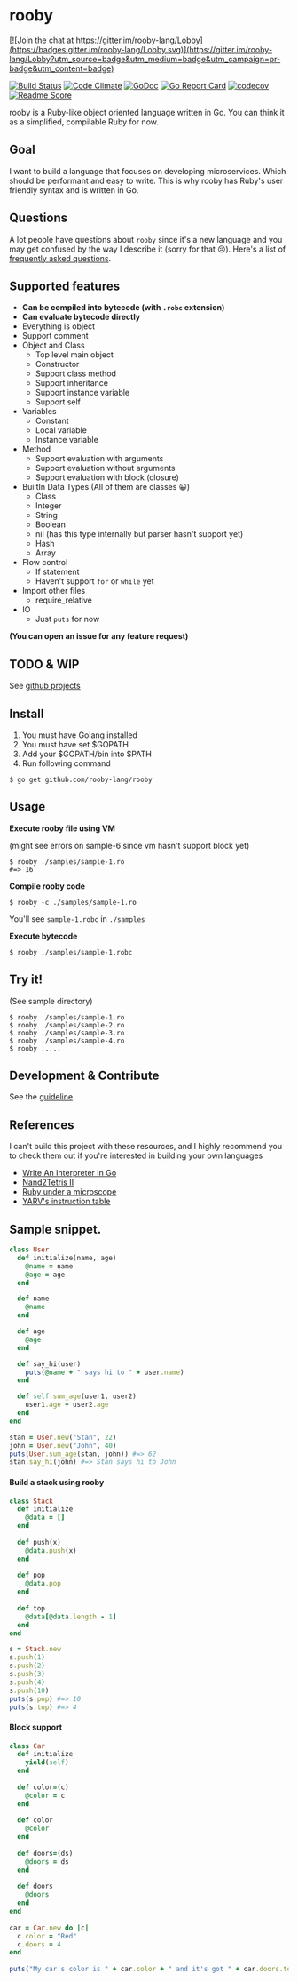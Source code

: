 # rooby

[![Join the chat at https://gitter.im/rooby-lang/Lobby](https://badges.gitter.im/rooby-lang/Lobby.svg)](https://gitter.im/rooby-lang/Lobby?utm_source=badge&utm_medium=badge&utm_campaign=pr-badge&utm_content=badge)

[![Build Status](https://travis-ci.org/rooby-lang/rooby.svg?branch=master)](https://travis-ci.org/rooby-lang/rooby)
[![Code Climate](https://codeclimate.com/github/rooby-lang/rooby/badges/gpa.svg)](https://codeclimate.com/github/rooby-lang/rooby)
[![GoDoc](https://godoc.org/github.com/rooby-lang/rooby?status.svg)](https://godoc.org/github.com/rooby-lang/rooby)
[![Go Report Card](https://goreportcard.com/badge/github.com/rooby-lang/rooby)](https://goreportcard.com/report/github.com/rooby-lang/rooby)
[![codecov](https://codecov.io/gh/rooby-lang/rooby/branch/master/graph/badge.svg)](https://codecov.io/gh/rooby-lang/rooby)
[![Readme Score](http://readme-score-api.herokuapp.com/score.svg?url=rooby-lang/rooby)](http://clayallsopp.github.io/readme-score?url=rooby-lang/rooby)

rooby is a Ruby-like object oriented language written in Go. You can think it as a simplified, compilable Ruby for now.
   

## Goal

I want to build a language that focuses on developing microservices. Which should be performant and easy to write. This is why rooby has Ruby's user friendly syntax and is written in Go.

## Questions

A lot people have questions about `rooby` since it's a new language and you may get confused by the way I describe it (sorry for that 😢). Here's a list of [frequently asked questions](https://github.com/rooby-lang/rooby/wiki/Frequently-asked-questions).

## Supported features
- **Can be compiled into bytecode (with `.robc` extension)**
- **Can evaluate bytecode directly**
- Everything is object
- Support comment 
- Object and Class
    - Top level main object
    - Constructor
    - Support class method
    - Support inheritance
    - Support instance variable
    - Support self
- Variables
    - Constant
    - Local variable
    - Instance variable
- Method
    - Support evaluation with arguments
    - Support evaluation without arguments
    - Support evaluation with block (closure)
- BuiltIn Data Types (All of them are classes 😀)
    - Class
    - Integer
    - String
    - Boolean
    - nil (has this type internally but parser hasn't support yet)
    - Hash
    - Array
- Flow control
    - If statement
    - Haven't support `for` or `while` yet
- Import other files
    - require_relative
- IO
    - Just `puts` for now
    
**(You can open an issue for any feature request)** 
    
## TODO & WIP

See [github projects](https://github.com/rooby-lang/rooby/projects)

## Install

1. You must have Golang installed
2. You must have set $GOPATH
3. Add your $GOPATH/bin into $PATH
4. Run following command 

```
$ go get github.com/rooby-lang/rooby
```

## Usage

**Execute rooby file using VM**

(might see errors on sample-6 since vm hasn't support block yet)
``` 
$ rooby ./samples/sample-1.ro
#=> 16
```

**Compile rooby code**

```
$ rooby -c ./samples/sample-1.ro
```

You'll see `sample-1.robc` in `./samples`

**Execute bytecode**

```
$ rooby ./samples/sample-1.robc
```


## Try it!
(See sample directory)
```
$ rooby ./samples/sample-1.ro
$ rooby ./samples/sample-2.ro
$ rooby ./samples/sample-3.ro
$ rooby ./samples/sample-4.ro
$ rooby .....
```
## Development & Contribute

See the [guideline](https://github.com/rooby-lang/rooby/blob/master/CONTRIBUTING.md)

## References

I can't build this project with these resources, and I highly recommend you to check them out if you're interested in building your own languages

- [Write An Interpreter In Go](https://interpreterbook.com)
- [Nand2Tetris II](https://www.coursera.org/learn/nand2tetris2/home/welcome)
- [Ruby under a microscope](http://patshaughnessy.net/ruby-under-a-microscope)
- [YARV's instruction table](http://www.atdot.net/yarv/insnstbl.html)

##  Sample snippet.

```ruby
class User
  def initialize(name, age)
    @name = name
    @age = age
  end

  def name
    @name
  end

  def age
    @age
  end

  def say_hi(user)
    puts(@name + " says hi to " + user.name)
  end

  def self.sum_age(user1, user2)
    user1.age + user2.age
  end
end

stan = User.new("Stan", 22)
john = User.new("John", 40)
puts(User.sum_age(stan, john)) #=> 62
stan.say_hi(john) #=> Stan says hi to John
```

#### Build a stack using rooby

```ruby
class Stack
  def initialize
    @data = []
  end
    
  def push(x)
    @data.push(x)
  end
    
  def pop
    @data.pop
  end
    
  def top
    @data[@data.length - 1]
  end
end

s = Stack.new
s.push(1)
s.push(2)
s.push(3)
s.push(4)
s.push(10)
puts(s.pop) #=> 10
puts(s.top) #=> 4
```

#### Block support

```ruby
class Car
  def initialize
    yield(self)
  end
  
  def color=(c)
    @color = c
  end
  
  def color
    @color
  end
  
  def doors=(ds)
    @doors = ds
  end
  
  def doors
    @doors
  end
end
 
car = Car.new do |c|
  c.color = "Red"
  c.doors = 4
end
 
puts("My car's color is " + car.color + " and it's got " + car.doors.to_s + " doors.")

```

